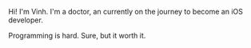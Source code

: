 Hi! I'm Vinh.
I'm a doctor, an currently on the journey to become an iOS developer.

Programming is hard. Sure, but it worth it. 
